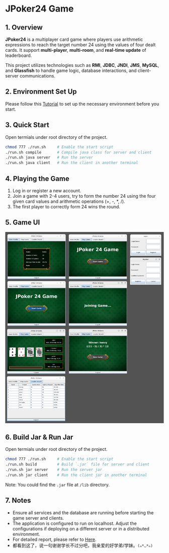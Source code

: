 # JPoker24 Game

## 1. Overview
**JPoker24** is a multiplayer card game where players use arithmetic expressions to reach the target number 24 using the values of four dealt cards. It support **multi-player**, **multi-room**, and **real-time update** of leaderboard.

This project utilizes technologies such as **RMI**, **JDBC**, **JNDI**, **JMS**, **MySQL**, and **Glassfish** to handle game logic, database interactions, and client-server communications.

## 2. Environment Set Up

Please follow this [Tutorial](/doc/setup.md) to set up the necessary environment before you start.

## 3. Quick Start

Open termials under root directory of the project.

```bash
chmod 777 ./run.sh     # Enable the start script
./run.sh compile       # Compile java class for server and client
./run.sh java server   # Run the server
./run.sh java client   # Run the client in another terminal
```

## 4. Playing the Game
1. Log in or register a new account.
2. Join a game with 2-4 users, try to form the number 24 using the four given card values and arithmetic operations (+, -, *, /).
3. The first player to correctly form 24 wins the round.

## 5. Game UI
![GUI Overview](/assets/images/gui_overview.png)

## 6. Build Jar & Run Jar

Open termials under root directory of the project.

```bash
chmod 777 ./run.sh     # Enable the start script
./run.sh build         # Build `.jar` file for server and client
./run.sh jar server    # Run the server jar
./run.sh jar client    # Run the client jar in another terminal
```
Note: You could find the `.jar` file at `/lib` directory.


## 7. Notes
- Ensure all services and the database are running before starting the game server and clients.
- The application is configured to run on localhost. Adjust the configurations if deploying on a different server or in a distributed environment.
- For detailed report, please refer to [Here](/doc/report.md).
- 都看到这了，说一句谢谢学长不过分吧，我亲爱的好学弟/学妹。`(๑*◡*๑)`
